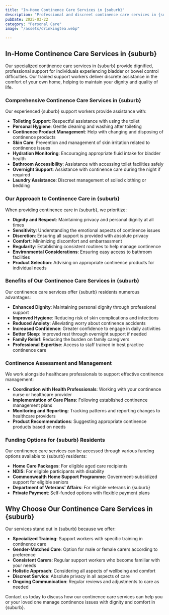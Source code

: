 ```yaml
---
title: "In-Home Continence Care Services in {suburb}"
description: "Professional and discreet continence care services in {suburb} delivered by trained support workers. We provide dignified assistance with continence management to enhance comfort, hygiene, and quality of life."
pubDate: 2025-03-22
category: "Personal Care"
image: "/assets/drinkingtea.webp"

---
```


## In-Home Continence Care Services in {suburb}

Our specialized continence care services in {suburb} provide dignified, professional support for individuals experiencing bladder or bowel control difficulties. Our trained support workers deliver discrete assistance in the comfort of your own home, helping to maintain your dignity and quality of life.

### Comprehensive Continence Care Services in {suburb}

Our experienced {suburb} support workers provide assistance with:

- **Toileting Support**: Respectful assistance with using the toilet
- **Personal Hygiene**: Gentle cleaning and washing after toileting
- **Continence Product Management**: Help with changing and disposing of continence products
- **Skin Care**: Prevention and management of skin irritation related to continence issues
- **Hydration Monitoring**: Encouraging appropriate fluid intake for bladder health
- **Bathroom Accessibility**: Assistance with accessing toilet facilities safely
- **Overnight Support**: Assistance with continence care during the night if required
- **Laundry Assistance**: Discreet management of soiled clothing or bedding

### Our Approach to Continence Care in {suburb}

When providing continence care in {suburb}, we prioritize:

- **Dignity and Respect**: Maintaining privacy and personal dignity at all times
- **Sensitivity**: Understanding the emotional aspects of continence issues
- **Discretion**: Ensuring all support is provided with absolute privacy
- **Comfort**: Minimizing discomfort and embarrassment
- **Regularity**: Establishing consistent routines to help manage continence
- **Environmental Considerations**: Ensuring easy access to bathroom facilities
- **Product Selection**: Advising on appropriate continence products for individual needs

### Benefits of Our Continence Care Services in {suburb}

Our continence care services offer {suburb} residents numerous advantages:

- **Enhanced Dignity**: Maintaining personal dignity through professional support
- **Improved Hygiene**: Reducing risk of skin complications and infections
- **Reduced Anxiety**: Alleviating worry about continence accidents
- **Increased Confidence**: Greater confidence to engage in daily activities
- **Better Sleep**: Improved rest through overnight support if needed
- **Family Relief**: Reducing the burden on family caregivers
- **Professional Expertise**: Access to staff trained in best practice continence care

### Continence Assessment and Management

We work alongside healthcare professionals to support effective continence management:

- **Coordination with Health Professionals**: Working with your continence nurse or healthcare provider
- **Implementation of Care Plans**: Following established continence management plans
- **Monitoring and Reporting**: Tracking patterns and reporting changes to healthcare providers
- **Product Recommendations**: Suggesting appropriate continence products based on needs

### Funding Options for {suburb} Residents

Our continence care services can be accessed through various funding options available to {suburb} residents:

- **Home Care Packages**: For eligible aged care recipients
- **NDIS**: For eligible participants with disability
- **Commonwealth Home Support Programme**: Government-subsidized support for eligible seniors
- **Department of Veterans' Affairs**: For eligible veterans in {suburb}
- **Private Payment**: Self-funded options with flexible payment plans

## Why Choose Our Continence Care Services in {suburb}

Our services stand out in {suburb} because we offer:

- **Specialized Training**: Support workers with specific training in continence care
- **Gender-Matched Care**: Option for male or female carers according to preference
- **Consistent Carers**: Regular support workers who become familiar with your needs
- **Holistic Approach**: Considering all aspects of wellbeing and comfort
- **Discreet Service**: Absolute privacy in all aspects of care
- **Ongoing Communication**: Regular reviews and adjustments to care as needed

Contact us today to discuss how our continence care services can help you or your loved one manage continence issues with dignity and comfort in {suburb}. 